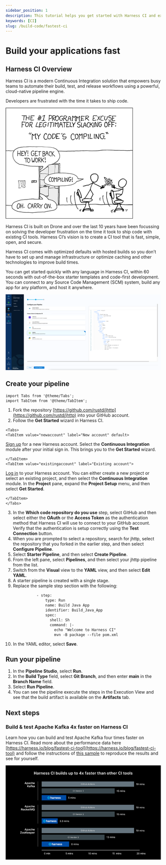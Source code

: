 ```yaml
---
sidebar_position: 1
description: This tutorial helps you get started with Harness CI and explore some of the features that make it four times faster than GitHub Actions.
keywords: [CI]
slug: /build-code/fastest-ci
---
```


# Build your applications fast

## Harness CI Overview

Harness CI is a modern Continuous Integration solution that empowers busy teams to automate their build, test, and release workflows using a powerful, cloud-native pipeline engine. 

Developers are frustrated with the time it takes to ship code. 

![XKCD](static/ci-tutorial-fast/xkcd.png)

Harness CI is built on Drone and over the last 10 years have been focussing on solving the developer frustration on the time it took to ship code with existing CI tools. Harness CI’s vision is to create a CI tool that is fast, simple, open, and secure.

Harness CI comes with optimized defaults with hosted builds so you don’t have to set up and manage infrastructure or optimize caching and other technologies to improve build times.

You can get started quickly with any language in Harness CI, within 60 seconds with out-of-the-box starter templates and code-first development. You can connect to any Source Code Management (SCM) system, build any app for any platform, and host it anywhere.

![CI Getting Started](static/ci-tutorial-fast/cigettingstartedtemplates.png)

## Create your pipeline​

```mdx-code-block
import Tabs from '@theme/Tabs';
import TabItem from '@theme/TabItem';
```

1. Fork the repository [https://github.com/rustd/jhttp](https://github.com/rustd/jhttp) into your GitHub account.
2. Follow the **Get Started** wizard in Harness CI.

```mdx-code-block
<Tabs>
<TabItem value="newaccount" label="New account" default>
```
[Sign up](https://app.harness.io/auth/#/signup/?module=ci) for a new Harness account. Select the **Continuous Integration** module after your initial sign in. This brings you to the **Get Started** wizard.
```mdx-code-block
</TabItem>
<TabItem value="existingaccount" label="Existing account">
```
[Log in](https://app.harness.io/auth/#/signin) to your Harness account. You can either create a new project or select an existing project, and then select the **Continuous Integration** module. In the **Project** pane, expand the **Project Setup** menu, and then select **Get Started**.
```mdx-code-block
</TabItem>
</Tabs>
```

3. In the **Which code repository do you use** step, select GitHub and then select either the **OAuth** or the **Access Token** as the authentication method that Harness CI will use to connect to your GitHub account. Verify that the authentication is setup correctly using the **Test Connection** button.
4. When you are prompted to select a repository, search for jhttp, select the repository that you forked in the earlier step, and then select **Configure Pipeline**.
5. Select **Starter Pipeline**, and then select **Create Pipeline**.
6. From the left pane, select **Pipelines**, and then select your jhttp pipeline from the list.
7. Switch from the **Visual** view to the **YAML** view, and then select **Edit YAML**.
8. A starter pipeline is created with a single stage.
9. Replace the sample step section with the following:
```
              - step:
                  type: Run
                  name: Build Java App
                  identifier: Build_Java_App
                  spec:
                    shell: Sh
                    command: |-
                      echo "Welcome to Harness CI"
                      mvn -B package --file pom.xml
```
10. In the YAML editor, select **Save**.


## Run your pipeline​

1. In the **Pipeline Studio**, select **Run**.​
2. In the **Build Type** field, select **Git Branch**, and then enter **main** in the **Branch Name** field.
3. Select **Run Pipeline**.
4. You can see the pipeline execute the steps in the Execution View and see that the build artifact is available on the **Artifacts** tab.

## Next steps
### Build & test Apache Kafka 4x faster on Harness CI 

Learn how you can build and test Apache Kafka four times faster on Harness CI. 
Read more about the performance data here [https://harness.io/blog/fastest-ci-tool](https://harness.io/blog/fastest-ci-tool) and follow the instructions of [this sample](https://github.com/harness-community/kafka/blob/trunk/.harness/README.md) to reproduce the results and see for yourself. 

![HarnessCI Performance Chart ](static/ci-tutorial-fast/harness_ci_stats.png)